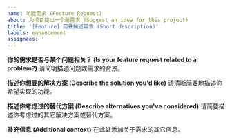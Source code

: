 ```yaml
---
name: 功能需求 (Feature Request)
about: 为项目提出一个新需求 (Suggest an idea for this project)
title: '[Feature] 简要描述需求 (Short description)'
labels: enhancement
assignees: ''
---
```


**你的需求是否与某个问题相关？ (Is your feature request related to a problem?)**
请简明描述问题或需求的背景。

**描述你想要的解决方案 (Describe the solution you'd like)**
请清晰简要地描述你希望实现的功能。

**描述你考虑过的替代方案 (Describe alternatives you've considered)**
请简要描述你考虑过的其它解决方案或替代方案。

**补充信息 (Additional context)**
在此处添加关于需求的其它信息。
